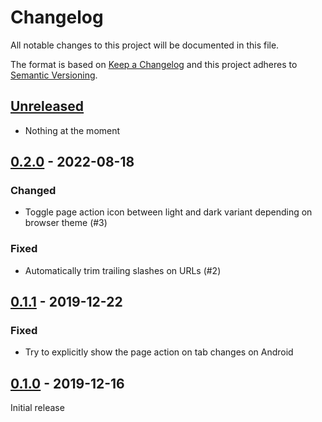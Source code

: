 # Changelog

All notable changes to this project will be documented in this file.

The format is based on [Keep a Changelog] and this project adheres to [Semantic Versioning].

## [Unreleased]

- Nothing at the moment

## [0.2.0] - 2022-08-18

### Changed

- Toggle page action icon between light and dark variant depending on browser theme (#3)

### Fixed

- Automatically trim trailing slashes on URLs (#2)

## [0.1.1] - 2019-12-22

### Fixed

- Try to explicitly show the page action on tab changes on Android

## [0.1.0] - 2019-12-16

Initial release

[Keep a Changelog]: https://keepachangelog.com/en/1.0.0/
[Semantic Versioning]: https://semver.org/spec/v2.0.0.html
[Unreleased]: https://github.com/Johennes/wallabaggerini/compare/0.2.0...master
[0.2.0]: https://github.com/Johennes/wallabaggerini/compare/0.1.1...0.2.0
[0.1.1]: https://github.com/Johennes/wallabaggerini/compare/0.1.0...0.1.1
[0.1.0]: https://github.com/Johennes/wallabaggerini/releases/tag/0.1.0
